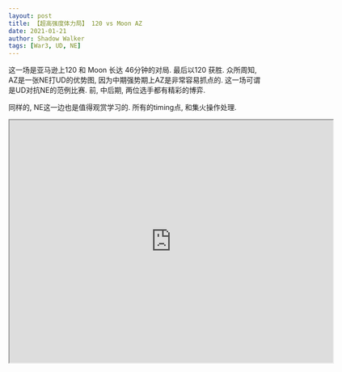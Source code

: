 ```yaml
---
layout: post
title: 【超高强度体力局】 120 vs Moon AZ
date: 2021-01-21
author: Shadow Walker
tags: [War3, UD, NE]
---
```


这一场是亚马逊上120 和 Moon 长达 46分钟的对局.  最后以120 获胜. 众所周知, AZ是一张NE打UD的优势图, 因为中期强势期上AZ是非常容易抓点的. 这一场可谓是UD对抗NE的范例比赛. 前, 中后期, 两位选手都有精彩的博弈. 

同样的, NE这一边也是值得观赏学习的. 所有的timing点, 和集火操作处理. 

<iframe src="https://drive.google.com/file/d/1Tz6fy9gpW3kfkTYcsndKnK1vVRoq49xd/preview" width="640" height="480"></iframe>